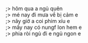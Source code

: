 ;> hôm qua a ngủ quên<br>
;> mé nay đi mưa về bị cảm e<br>
;> nãy giờ a coi phim xíu e<br>
;> mấy nay có nungf lon hem e<br>
;> phia ròi ngủ đi e ngủ ngon e
